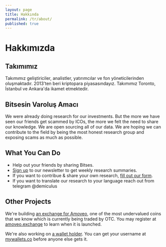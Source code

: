 ```yaml
---
layout: page
title: Hakkında
permalink: /tr/about/
published: true
---
```


# Hakkımızda

## Takımımız

Takımımız geliştiriciler, analistler, yatırımcılar ve fon yöneticilerinden
oluşmaktadır. 2013'ten beri kriptopara piyasasındayız. Takımımız Toronto,
İstanbul ve Ankara'da ikamet etmektedir.

## Bitsesin Varoluş Amacı

We were already doing research for our investments. But the more we have seen our
friends get scammed by ICOs, the more we felt the need to share our knowledge.
We are open sourcing all of our data. We are hoping we can
contribute to the field by being the most honest research group and exposing scams
as much as possible.

## What You Can Do

- Help out your friends by sharing Bitses.
- [Sign up](https://bitses.us18.list-manage.com/subscribe?u=90c9898998c741447ea4ac3ff&id=bc6ad7989e) to our newsletter to get weekly research summaries.
- If you want to contribue & share your own research, [fill out our form](https://goo.gl/forms/lVwFi8lR0YtOyhBQ2).
- If you want to translate our research to your language reach out from telegram @demiculus

## Other Projects

We're building [an exchange for Amoveo](https://amoveo.exchange/), one of the
most undervalued coins that we know which is currently being traded by OTC. You
may register at [amoveo.exchange](https://amoveo.exchange/) to learn when it is
launched.

We're also working on [a wallet holder](http://mywallets.co/). You can get your
username at [mywallets.co](http://mywallets.co/) before anyone else gets it.
